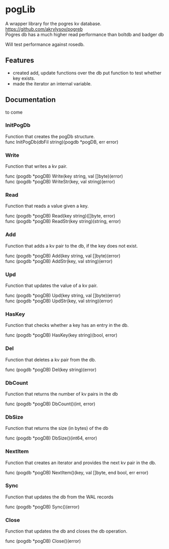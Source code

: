 # pogLib

A wrapper library for the pogres kv database.  
https://github.com/akrylysov/pogreb  
Pogres db has a much higher read performance than boltdb and badger db  

Will test performance against rosedb.  

## Features

 - created add, update functions over the db put function to test whether key exists.  
 - made the iterator an internal variable.  

## Documentation

to come

### InitPogDb

Function that creates the pogDb structure.  
func InitPogDb(dbFil string)(pogdb *pogDB, err error)  

### Write
Function that writes a kv pair.

func (pogdb *pogDB) Write(key string, val []byte)(error)  
func (pogdb *pogDB) WriteStr(key, val string)(error)  

 
### Read
Function that reads a value given a key.  

func (pogdb *pogDB) Read(key string)([]byte, error)  
func (pogdb *pogDB) ReadStr(key string)(string, error)  

### Add
Function that adds a kv pair to the db, if the key does not exist.

func (pogdb *pogDB) Add(key string, val []byte)(error)  
func (pogdb *pogDB) AddStr(key, val string)(error)  

### Upd
Function that updates the value of a kv pair.

func (pogdb *pogDB) Upd(key string, val []byte)(error)  
func (pogdb *pogDB) UpdStr(key, val string)(error)  

### HasKey
Function that checks whether a key has an entry in the db.  

func (pogdb *pogDB) HasKey(key string)(bool, error)  

### Del
Function that deletes a kv pair from the db.

func (pogdb *pogDB) Del(key string)(error)  

### DbCount
Function that returns the number of kv pairs in the db

func (pogdb *pogDB) DbCount()(int, error)  

### DbSize
Function that returns the size (in bytes) of the db

func (pogdb *pogDB) DbSize()(int64, error)  

### NextItem 
Function that creates an iterator and provides the next kv pair in the db.  

func (pogdb *pogDB) NextItem()(key, val []byte, end bool, err error)  

### Sync
Function that updates the db from the WAL records

func (pogdb *pogDB) Sync()(error)  

### Close
Function that updates the db and closes the db operation.  

func (pogdb *pogDB) Close()(error)  

